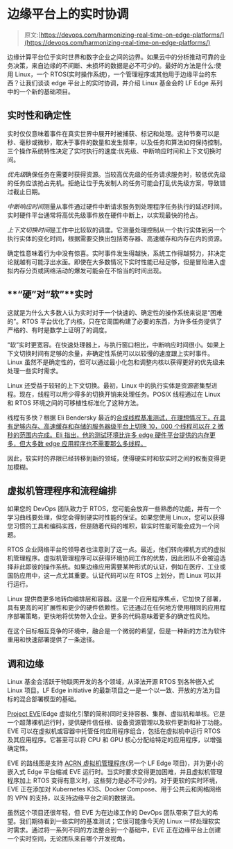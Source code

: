 # 边缘平台上的实时协调

> 原文:[https://devops.com/harmonizing-real-time-on-edge-platforms/](https://devops.com/harmonizing-real-time-on-edge-platforms/)

边缘计算平台位于实时世界和数字企业之间的边界。如果云中的分析推动可靠的业务决策，来自边缘的不间断、未损坏的数据是必不可少的。最好的方法是什么:使用 Linux，一个 RTOS(实时操作系统)，一个管理程序或其他用于边缘平台的东西？让我们谈谈 edge 平台上的实时协调，并介绍 Linux 基金会的 LF Edge 系列中的一个新的基础项目。

## 实时性和确定性

实时仅仅意味着事件在真实世界中展开时被捕获、标记和处理。这种节奏可以是秒、毫秒或微秒，取决于事件的数量和发生频率，以及任务和算法如何保持控制。三个操作系统特性决定了实时执行的速度:优先级、中断响应时间和上下文切换时间。

*优先级*确保任务在需要时获得资源。当较高优先级的任务请求服务时，较低优先级的任务应该抢占先机。拒绝让位于先发制人的任务可能会打乱优先级方案，导致错过截止日期。

*中断响应时间*测量从事件通过硬件中断请求服务到处理程序任务执行的延迟时间。实时硬件平台通常将高优先级事件放在硬件中断上，以实现最快的抢占。

*上下文切换时间*是工作中比较软的调度。它测量处理控制从一个执行实体到另一个执行实体的变化时间，根据需要交换出包括寄存器、高速缓存和内存在内的资源。

确定性意味着行为中没有惊喜。实时事件发生得越快，系统工作得越努力，非决定论就越有可能浮出水面。即使在大多数情况下实时性能已经足够，但是冒险进入虚拟内存分页或网络活动的爆发可能会在不恰当的时间出现。

## **“硬”对“软”**实时

这就是为什么大多数人认为实时对于一个快速的、确定性的操作系统来说是“困难的”。RTOS 平台优化了内核，只在它周围构建了必要的东西，为许多任务提供了严格的、有时是数学上证明了的调度。

“软”实时更宽容。在快速处理器上，与执行窗口相比，中断响应时间很小。如果上下文切换时间有足够的余量，非确定性系统可以以较慢的速度跟上实时事件。Linux 虽然不是确定性的，但可以通过最小化包和调整内核以获得更好的优先级来处理一些实时需求。

Linux 还受益于较轻的上下文切换。最初，Linux 中的执行实体是资源密集型进程。现在，线程可以用少得多的切换开销来处理任务。POSIX 线程通过在 Linux 和 RTOS 环境之间的可移植性标准化了这种方法。

线程有多快？根据 Eli Bendersky 最近的[合成线程基准测试，在理想情况下，在具有足够内存、高速缓存和存储的服务器级平台上切换 10，000 个线程可以在 2 微秒的范围内完成。Eli 指出，他的测试环境比许多 edge 硬件平台提供的内存更多，但大多数 edge 应用程序也不需要那么多线程。](https://eli.thegreenplace.net/2018/measuring-context-switching-and-memory-overheads-for-linux-threads/)

因此，软实时的界限已经转移到新的领域，使得硬实时和软实时之间的权衡变得更加模糊。

## 虚拟机管理程序**和流程编排**

如果您的 DevOps 团队致力于 RTOS，您可能会放弃一些熟悉的功能，并有一个学习曲线要处理，但您会得到硬实时性能的保证。如果您使用 Linux，您可以获得您习惯的工具和编码实践，但是随着代码的堆积，软实时性能可能会成为一个问题。

RTOS 企业网络平台的领导者也注意到了这一点。最近，他们转向裸机方式的虚拟机管理程序。虚拟机管理程序可以获得环境协同工作的优势，因此团队不会被迫选择非此即彼的操作系统。如果边缘应用需要某种形式的认证，例如在医疗、工业或国防应用中，这一点尤其重要。认证代码可以在 RTOS 上划分，而 Linux 可以并行运行。

Linux 提供商更多地转向编排层和容器。这是一个应用程序焦点，它加快了部署，具有更高的可扩展性和更少的硬件依赖性。它还通过在任何地方使用相同的应用程序部署策略，更快地将优势带入企业。更多的代码意味着更多的确定性风险。

在这个目标相互竞争的环境中，融合是一个微弱的希望，但是一种新的方法为软件重用和快速部署提供了一条途径。

## **调和**边缘

Linux 基金会活跃于物联网开发的各个领域，从泽法开源 RTOS 到各种嵌入式 Linux 项目。LF Edge initiative 的最新项目之一是一个以一致、开放的方法为目标的混合部署模型的基础。

[Project EVE](https://www.lfedge.org/projects/eve/)(Edge 虚拟化引擎的简称)同时支持容器、集群、虚拟机和单核。它是一个超薄裸机运行时，提供硬件信任根、设备资源管理以及软件更新和补丁功能。EVE 可以在虚拟机或容器中托管任何应用程序组合，包括在虚拟机中运行 RTOS 及其应用程序。它甚至可以将 CPU 和 GPU 核心分配给特定的应用程序，以增强确定性。

EVE 的路线图是支持 [ACRN 虚拟机管理程序](https://projectacrn.org/)(另一个 LF Edge 项目)，并为更小的嵌入式 Edge 平台缩减 EVE 运行时。当实时要求变得更加困难，并且虚拟机管理程序加上 RTOS 变得有意义时，这些努力是必不可少的。对于更软的实时环境，EVE 正在添加对 Kubernetes K3S、Docker Compose、用于公共云和网格网络的 VPN 的支持，以支持边缘平台之间的数据流。

虽然这个项目还很年轻，但 EVE 为在边缘工作的 DevOps 团队带来了巨大的希望。我们期待看到一些实时的基准测试；它很可能像今天的 Linux 一样处理软实时需求。通过将一系列不同的方法整合到一个基础中，EVE 正在边缘平台上创建一个实时空间，无论团队来自哪个开发视角。